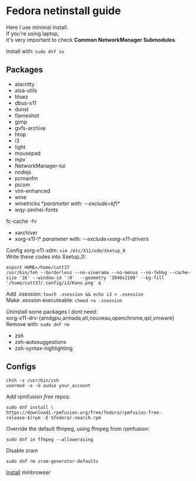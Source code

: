 # Fedora netinstall guide

Here I use minimal install.<br>
If you're using laptop,<br>
it's very important to check **Common NetworkManager Submodules**.

Install with: `sudo dnf in`

## Packages

- alacritty
- alsa-utils
- bluez
- dbus-x11
- dunst
- flameshot
- gimp
- gvfs-archive
- htop
- i3
- light
- mousepad
- mpv
- NetworkManager-tui
- nodejs
- pcmanfm
- picom
- vim-enhanced
- wine
- winetricks \**parameter with: --exclude=kf\\\**<br>
- wqy-zenhei-fonts

fc-cache -fv

- xarchiver
- xorg-x11-\\\* *parameter with: --exclude=xorg-x11-drivers*

Config xorg-x11-xdm: `vim /etc/X11/xdm/Xsetup_0`<br>
Write these codes into Xsetup\_0:<br>
```shell
export HOME=/home/cutt37
/usr/bin/feh --borderless --no-xinerama --no-menus --no-fehbg --cache-size '16' --window-id ':0'  --geometry '3840x2160' --bg-fill '/home/cutt37/.config/i3/Kano.png' &
```

Add .xsession: `touch .xsession && echo i3 > .xsession`<br>
Make .xession executeable: `chmod +x .xsession`


Uninstall some packages I dont need:<br>
xorg-x11-drv-{amdgpu,armada,ati,nouveau,openchrome,qxl,vmware}<br>
Remove with: `sudo dnf rm`

- zsh
- zsh-autosuggestions
- zsh-syntax-highlighting

## Configs

```shell
chsh -s /usr/bin/zsh
usermod -a -G audio your_account
```

Add rpmfusion *free* repos:

```shell
sudo dnf install \
https://download1.rpmfusion.org/free/fedora/rpmfusion-free-release-$(rpm -E %fedora).noarch.rpm
```

Override the default ffmpeg, using ffmpeg from rpmfusion:

`sudo dnf in ffmpeg --allowerasing`

Disable zram

`sudo dnf rm zram-generator-defaults`

[Install](https://minbrowser.org/) minbrowser
